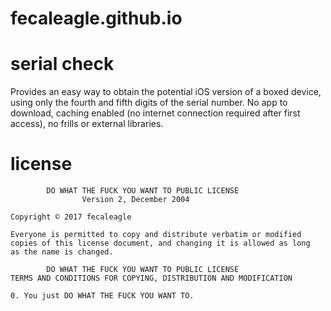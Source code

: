 # fecaleagle.github.io
# serial check

Provides an easy way to obtain the potential iOS version of a boxed device, using only the fourth and fifth digits of the serial number.  No app to download, caching enabled (no internet connection required after first access), no frills or external libraries.

# license

            DO WHAT THE FUCK YOU WANT TO PUBLIC LICENSE
                    Version 2, December 2004
     
    Copyright © 2017 fecaleagle
    
    Everyone is permitted to copy and distribute verbatim or modified
    copies of this license document, and changing it is allowed as long
    as the name is changed.
    
            DO WHAT THE FUCK YOU WANT TO PUBLIC LICENSE
    TERMS AND CONDITIONS FOR COPYING, DISTRIBUTION AND MODIFICATION
    
    0. You just DO WHAT THE FUCK YOU WANT TO.
